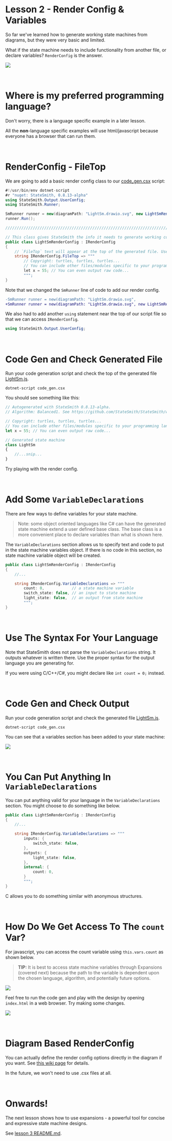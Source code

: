 # Lesson 2 - Render Config & Variables
So far we've learned how to generate working state machines from diagrams, but they were very basic and limited.

What if the state machine needs to include functionality from another file, or declare variables? `RenderConfig` is the answer.

![](docs/renderconfig.png)




<br>

# Where is my preferred programming language?
Don't worry, there is a language specific example in a later lesson.

All the **non**-language specific examples will use html/javascript because everyone has a browser that can run them.




<br>

# RenderConfig - FileTop
We are going to add a basic render config class to our [code_gen.csx](./code_gen.csx) script:
```cs
#!/usr/bin/env dotnet-script
#r "nuget: StateSmith, 0.8.13-alpha"
using StateSmith.Output.UserConfig;
using StateSmith.Runner;

SmRunner runner = new(diagramPath: "LightSm.drawio.svg", new LightSmRenderConfig(), transpilerId: TranspilerId.JavaScript);
runner.Run();

///////////////////////////////////////////////////////////////////////////////////////

// This class gives StateSmith the info it needs to generate working code. This class can have any name.
public class LightSmRenderConfig : IRenderConfig
{
    // `FileTop` text will appear at the top of the generated file. Use for comments, copyright notices, code...
    string IRenderConfig.FileTop => """
        // Copyright: turtles, turtles, turtles...
        // You can include other files/modules specific to your programming language here
        let x = 55; // You can even output raw code...
        """;
}
```

Note that we changed the `SmRunner` line of code to add our render config.
```diff
-SmRunner runner = new(diagramPath: "LightSm.drawio.svg",                            transpilerId: TranspilerId.JavaScript);
+SmRunner runner = new(diagramPath: "LightSm.drawio.svg", new LightSmRenderConfig(), transpilerId: TranspilerId.JavaScript);
```

We also had to add another `using` statement near the top of our script file so that we can access `IRenderConfig`.
```cs
using StateSmith.Output.UserConfig;
```





<br>

# Code Gen and Check Generated File
Run your code generation script and check the top of the generated file [LightSm.js](./LightSm.js).
```
dotnet-script code_gen.csx
```

You should see something like this:
```js
// Autogenerated with StateSmith 0.8.13-alpha.
// Algorithm: Balanced1. See https://github.com/StateSmith/StateSmith/wiki/Algorithms

// Copyright: turtles, turtles, turtles...
// You can include other files/modules specific to your programming language here
let x = 55; // You can even output raw code...

// Generated state machine
class LightSm
{
    //...snip...
}
```


Try playing with the render config.




<br>

# Add Some `VariableDeclarations`
There are few ways to define variables for your state machine.

> Note: some object oriented languages like C# can have the generated state machine extend a user defined base class. The base class is a more convenient place to declare variables than what is shown here.

The `VariableDeclarations` section allows us to specify text and code to put in the state machine variables object. If there is no code in this section,
no state machine variable object will be created.

```cs
public class LightSmRenderConfig : IRenderConfig
{
    //...

    string IRenderConfig.VariableDeclarations => """
        count: 0,            // a state machine variable
        switch_state: false, // an input to state machine
        light_state: false,  // an output from state machine
        """;
}
```



<br>


# Use The Syntax For Your Language
Note that StateSmith does not parse the `VariableDeclarations` string. It outputs whatever is written there. Use the proper syntax for the output language you are generating for.

If you were using C/C++/C#, you might declare like `int count = 0;` instead.




<br>

# Code Gen and Check Output
Run your code generation script and check the generated file [LightSm.js](./LightSm.js).
```
dotnet-script code_gen.csx
```

You can see that a variables section has been added to your state machine:

![](docs/vars-added-1.png)





<br>

# You Can Put Anything In `VariableDeclarations`
You can put anything valid for your language in the `VariableDeclarations` section. You might choose to do something like below.

```cs
public class LightSmRenderConfig : IRenderConfig
{
    //...

    string IRenderConfig.VariableDeclarations => """
        inputs: {
            switch_state: false,
        },
        outputs: {
            light_state: false,
        },
        internal: {
            count: 0,
        }
        """;
}
```

C allows you to do something similar with anonymous structures.


<br>

# How Do We Get Access To The `count` Var?
For javascript, you can access the count variable using `this.vars.count` as shown below.

> **TIP:** It is best to access state machine variables through Expansions (covered next) because the path to the variable is dependent upon the chosen language, algorithm, and potentially future options.

![](docs/js-access-count.png)

Feel free to run the code gen and play with the design by opening `index.html` in a web browser. Try making some changes.

![](docs/count-alert.png)




<br>

# Diagram Based RenderConfig
You can actually define the render config options directly in the diagram if you want. See [this wiki page](https://github.com/StateSmith/StateSmith/wiki/Diagram-Based-Render-Config) for details.

In the future, we won't need to use .csx files at all.






<br>

# Onwards!
The next lesson shows how to use expansions - a powerful tool for concise and expressive state machine designs.

See [lesson 3 README.md](../lesson-3/README.md).
